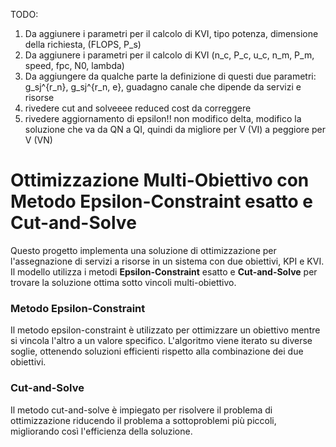 TODO:
1. Da aggiunere i parametri per il calcolo di KVI, tipo potenza, dimensione della richiesta, (FLOPS, P_s)
2. Da aggiunere i parametri per il calcolo di KVI (n_c, P_c, u_c, n_m, P_m, speed, fpc, N0, lambda)
3. Da aggiungere da qualche parte la definizione di questi due parametri: g_sj^{r_n}, g_sj^{r_n, e}, guadagno canale che dipende da servizi e risorse
4. rivedere cut and solveeee reduced cost da correggere
5. rivedere aggiornamento di epsilon!! non modifico delta, modifico la soluzione che va da QN a QI, quindi da migliore per V (VI) a peggiore per V (VN)


# Ottimizzazione Multi-Obiettivo con Metodo Epsilon-Constraint esatto e Cut-and-Solve

Questo progetto implementa una soluzione di ottimizzazione per l'assegnazione di servizi a risorse in un sistema con due obiettivi, KPI e KVI. Il modello utilizza i metodi **Epsilon-Constraint** esatto e **Cut-and-Solve** per trovare la soluzione ottima sotto vincoli multi-obiettivo. 

### Metodo Epsilon-Constraint

Il metodo epsilon-constraint è utilizzato per ottimizzare un obiettivo mentre si vincola l'altro a un valore specifico. L'algoritmo viene iterato su diverse soglie, ottenendo soluzioni efficienti rispetto alla combinazione dei due obiettivi.

### Cut-and-Solve

Il metodo cut-and-solve è impiegato per risolvere il problema di ottimizzazione riducendo il problema a sottoproblemi più piccoli, migliorando così l'efficienza della soluzione.
